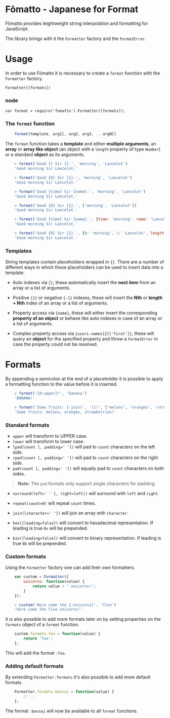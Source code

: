 Fōmatto - Japanese for Format
=============================

Fōmatto provides leightweight string interpolation and formatting for
JavaScript.

The library brings with it the `Formatter` factory and the `FormatError`.

# Usage
    
In order to use Fōmatto it is necessary to create a `format` function with the 
`Formatter` factory.
    
    Formatter([formats])

### node

    var format = require('fomatto').Formatter([formats]);

### The `format` function

```javascript
    format(template, arg1[, arg2, arg3, ...argN])
```

The `format` function takes a **template** and either  **multiple arguments**, 
an **array** or **array like object** (an object with a `length` property of type
`Number`) or a standard **object** as its arguments. 

```javascript
    > format('Good {} Sir {}.', 'morning', 'Lancelot')
    'Good morning Sir Lancelot.'

    > format('Good {0} Sir {1}.', 'morning', 'Lancelot')
    'Good morning Sir Lancelot.'

    > format('Good {time} Sir {name}.', 'morning', 'Lancelot')
    'Good morning Sir Lancelot.'

    > format('Good {0} Sir {1}.', ['morning', 'Lancelot'])
    'Good morning Sir Lancelot.'

    > format('Good {time} Sir {name}.', {time: 'morning', name: 'Lancelot'})
    'Good morning Sir Lancelot.'

    > format('Good {0} Sir {1}.', {0: 'morning', 1: 'Lancelot', length: 2})
    'Good morning Sir Lancelot.'
```

### Templates

String templates contain placeholders wrapped in `{}`. There are a number of
different ways in which these placeholders can be used to insert data into a
template.

 - Auto indexes via `{}`, these automatically insert the **next item** from an 
   array or a list of arguments.

 - Positive `{1}` or negative `{-1}` indexes, these will insert the **Nth** or 
   **length + Nth** index of an array or a list of arguments.

 - Property access via `{name}`, these will either insert the corresponding
   **property of an object** or behave like auto indexes in case of an array or 
   a list of arguments.

 - Complex property access via `{users.names[2]['first']}`, these will query an
   **object** for the specified property and throw a `FormatError` in case the 
   property could not be resolved.

# Formats

By appending a semicolon at the end of a placeholder it is possible to apply a
formatting function to the value before it is inserted.

```javascript
    > format('{0:upper}!', 'banana')
    'BANANA!'

    > format('Some fruits: {:join(', ')}!', ['melons', 'oranges', 'strawberries'])
    'Some fruits: melons, oranges, strawberries!'
```

### Standard formats
    
- `upper` will transform to UPPER case.
- `lower` will transform to lower case.
- `lpad(count [, padding=' '])` will pad to `count` characters on the left side.
- `rpad(count [, padding=' '])` will pad to `count` characters on the right side.
- `pad(count [, padding=' '])` will equally pad to `count` characters on both sides.

> **Note:** The `pad` formats only support single characters for padding.

- `surround(left=' ' [, right=left])` will surround with `left` and `right`.
- `repeat(count=0)` will repeat `count` times.
- `join([character=' '])` will join an array with `character`.
- `hex([leading=false])` will convert to hexadecimal representation. If leading
  is true `0x` will be prepended.

- `bin([leading=false])` will convert to binary representation. If leading
  is true `0b` will be prepended.                                     

### Custom formats

Using the `Formatter` factory one can add their own formatters.

```javascript
    var custom = Formatter({
        unicorns: function(value) {
            return value + ' unicorns!';
        }
    });

    > custom('Here come the {:unicorns}', 'five')
    'Here come the five unicorns!'
```

It is also possible to add more formats later on by setting properties on the
`formats` object of a `format` function.

```javascript
    custom.formats.foo = function(value) {
        return 'foo';
    };
```

This will add the format `:foo`.

### Adding default formats

By extending `Formatter.formats` it's also possible to add more default
formats.

```javascript
    Formatter.formats.bonsai = function(value) {
        // ...   
    };
```

The format `:bonsai` will now be available to all `format` functions.

